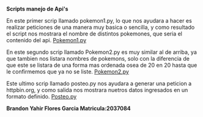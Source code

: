 **Scripts manejo de Api's**

En este primer scrip llamado pokemon1.py, lo que nos ayudara a hacer es realizar peticiones de una manera muy basica o sencilla, y como resultado el script nos mostrara 
el nombre de distintos pokemones, que seria el contenido del api.
[Pokemon1.py](https://github.com/BR4ND0NFL0RES/PIALABPROGRA/blob/8d461d6b3aa5fad8d926684afe97cf003374d717/ManejoApi%C2%B4s/pokemon1.py)


En este segundo scrip llamado Pokemon2.py es muy similar al de arriba, ya que tambien nos listara nombres de pokemons, solo con la diferencia de que este se 
listara de una forma mas ordenada osea de 20 en 20 hasta que le confirmemos que ya no se liste.
[Pokemon2.py](https://github.com/BR4ND0NFL0RES/PIALABPROGRA/blob/8d461d6b3aa5fad8d926684afe97cf003374d717/ManejoApi%C2%B4s/pokemon2.py)


Este ultimo scrip llamado posteo.py nos ayudara a generar una peticion a httpbin.org, y como salida nos mostrara nuetros datos ingresados en un formato definido.
[Posteo.py](https://github.com/BR4ND0NFL0RES/PIALABPROGRA/blob/8d461d6b3aa5fad8d926684afe97cf003374d717/ManejoApi%C2%B4s/posteo.py)


**Brandon Yahir Flores Garcia  Matricula:2037084**
